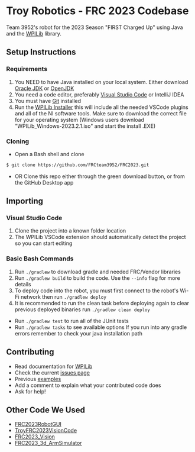 # Troy Robotics - FRC 2023 Codebase

Team 3952's robot for the 2023 Season "FIRST Charged Up" using Java and the [WPILib](https://github.com/wpilibsuite/allwpilib) library.

## Setup Instructions
### Requirements
1. You NEED to have Java installed on your local system. Either download [Oracle JDK](https://www.oracle.com/java/technologies/downloads/#java11) or [OpenJDK](https://openjdk.org/projects/jdk/17/) 
2. You need a code editor, preferably [Visual Studio Code](https://code.visualstudio.com/) or IntelliJ IDEA
3. You must have [Git](https://git-scm.com/) installed
4. Run the [WPILib Installer](https://github.com/wpilibsuite/allwpilib/releases) this will include all the needed VSCode plugins and all of the NI software tools. Make sure to download the correct file for your operating system (Windows users download "WPILib_Windows-2023.2.1.iso" and start the install .EXE)

### Cloning
* Open a Bash shell and clone
```bash
$ git clone https://github.com/FRCteam3952/FRC2023.git
```
* OR Clone this repo either through the green download button, or from the GitHub Desktop app

## Importing
### Visual Studio Code 
1. Clone the project into a known folder location
2. The WPILib VSCode extension should automatically detect the project so you can start editing

### Basic Bash Commands
1. Run `./gradlew` to download gradle and needed FRC/Vendor libraries
2. Run `./gradlew build` to build the code.  Use the `--info` flag for more details
3. To deploy code into the robot, you must first connect to the robot's Wi-Fi network then run `./gradlew deploy` 
4. It is recommended to run the clean task before deploying again to clear previous deployed binaries run `./gradlew clean deploy`
* Run `./gradlew test` to run all of the JUnit tests
* Run `./gradlew tasks` to see available options
If you run into any gradle errors remember to check your java installation path 

## Contributing
* Read documentation for [WPILib](https://docs.wpilib.org/en/latest/)
* Check the current [issues page](https://github.com/FRCteam3952/FRC2023/issues)
* Previous [examples](https://github.com/troyfrc3952/Basic-Robot-Code)
* Add a comment to explain what your contributed code does
* Ask for help!

## Other Code We Used 
* [FRC2023RobotGUI](https://github.com/SeanSon2005/FRC2023RobotGUI)
* [TroyFRC2023VisionCode](https://github.com/bobandjoe/TroyFRC2023VisionCode)
* [FRC2023_Vision](https://github.com/FRCteam3952/FRC2023_Vision)
* [FRC2023_3d_ArmSimulator](https://github.com/FRCteam3952/FRC2023_3d_ArmSimulator)
